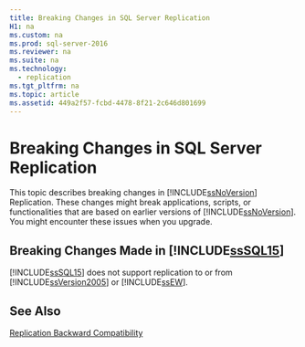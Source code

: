 ```yaml
---
title: Breaking Changes in SQL Server Replication
H1: na
ms.custom: na
ms.prod: sql-server-2016
ms.reviewer: na
ms.suite: na
ms.technology: 
  - replication
ms.tgt_pltfrm: na
ms.topic: article
ms.assetid: 449a2f57-fcbd-4478-8f21-2c646d801699
---
```

# Breaking Changes in SQL Server Replication
  This topic describes breaking changes in [!INCLUDE[ssNoVersion](../../Topics/TopicNameContainA/includes/ssNoVersion_md.md)] Replication. These changes might break applications, scripts, or functionalities that are based on earlier versions of [!INCLUDE[ssNoVersion](../../Topics/TopicNameContainA/includes/ssNoVersion_md.md)]. You might encounter these issues when you upgrade.  
  
## Breaking Changes Made in [!INCLUDE[ssSQL15](../../Topics/TopicNameContainA/includes/ssSQL15_md.md)]  
 [!INCLUDE[ssSQL15](../../Topics/TopicNameContainA/includes/ssSQL15_md.md)] does not support replication to or from [!INCLUDE[ssVersion2005](../../Topics/TopicNameContainA/includes/ssVersion2005_md.md)] or [!INCLUDE[ssEW](../../Topics/TopicNameContainA/includes/ssEW_md.md)].  
  
## See Also  
 [Replication Backward Compatibility](../../Topics/TopicNameNotContainA/Replication-Backward-Compatibility.md)  
  
  